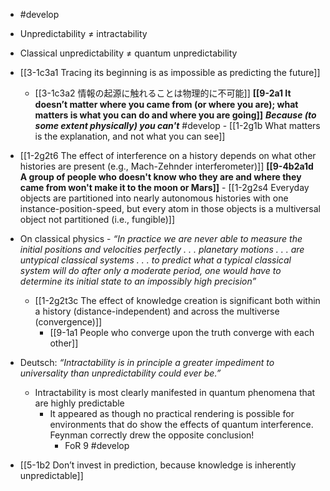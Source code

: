 - #develop

- Unpredictability ≠ intractability
- Classical unpredictability ≠ quantum unpredictability

- [[3-1c3a1 Tracing its beginning is as impossible as predicting the future]]
	- [[3-1c3a2 情報の起源に触れることは物理的に不可能]]
		**[[9-2a1 It doesn’t matter where you came from (or where you are); what matters is what you can do and where you are going]]**
			***Because (to some extent physically) you can't*** #develop 
				- [[1-2g1b What matters is the explanation, and not what you can see]]

- [[1-2g2t6 The effect of interference on a history depends on what other histories are present (e.g., Mach-Zehnder interferometer)]]
	**[[9-4b2a1d A group of people who doesn't know who they are and where they came from won't make it to the moon or Mars]]**
		- [[1-2g2s4 Everyday objects are partitioned into nearly autonomous histories with one instance-position-speed, but every atom in those objects is a multiversal object not partitioned (i.e., fungible)]]

- On classical physics - *“In practice we are never able to measure the initial positions and velocities perfectly . . . planetary motions . . . are untypical classical systems . . . to predict what a typical classical system will do after only a moderate period, one would have to determine its initial state to an impossibly high precision”*
	- [[1-2g2t3c The effect of knowledge creation is significant both within a history (distance-independent) and across the multiverse (convergence)]]
		- [[9-1a1 People who converge upon the truth converge with each other]]

- Deutsch: *“Intractability is in principle a greater impediment to universality than unpredictability could ever be.”*
	- Intractability is most clearly manifested in quantum phenomena that are highly predictable
		- It appeared as though no practical rendering is possible for environments that do show the effects of quantum interference. Feynman correctly drew the opposite conclusion!
			- FoR 9 #develop

- [[5-1b2 Don’t invest in prediction, because knowledge is inherently unpredictable]]
